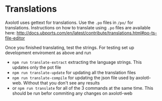 # Translations

Axolotl uses gettext for translations. Use the `.po` files in `/po/` for translations.
Instructions on how to translate using `.po` files are available here: http://docs.ubports.com/en/latest/contribute/translations.html#po-ts-file-editor

Once you finished translating, test the strings. For testing set up  development enviroment as above and run
* `npm run translate-extract` extracting the language strings. This updates only the pot file
* `npm run translate-update` for updating all the translation files
* `npm run translate-compile` for updating the json file used by axolotl-web. Without that you don't see any results
* or `npm run translate` for all of the 3 commands at the same time. This should be run befor commiting any changes on axolotl-web
